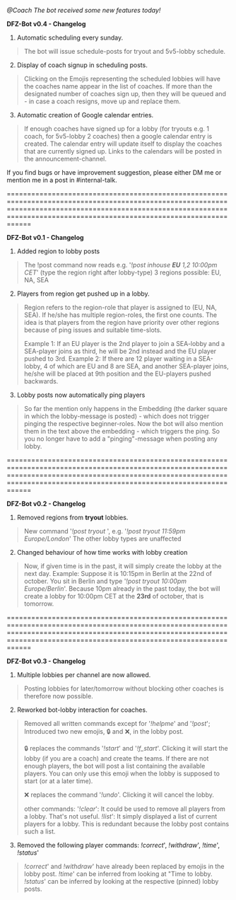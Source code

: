 *@Coach The bot received some new features today!*

**DFZ-Bot v0.4 - Changelog**

1. Automatic scheduling every sunday.
> The bot will issue schedule-posts for tryout and 5v5-lobby schedule.

2. Display of coach signup in scheduling posts. 
> Clicking on the Emojis representing the scheduled lobbies will have the coaches name appear in the list of coaches.
> If more than the designated number of coaches sign up, then they will be queued and - in case a coach resigns, move up and replace them.

3. Automatic creation of Google calendar entries.
> If enough coaches have signed up for a lobby (for tryouts e.g. 1 coach, for 5v5-lobby 2 coaches) then a google calendar entry is created.
> The calendar entry will update itself to display the coaches that are currently signed up.
> Links to the calendars will be posted in the announcement-channel.

If you find bugs or have improvement suggestion, please either DM me or mention me in a post in #internal-talk.

==============================================================================================================================================================================================================================

**DFZ-Bot v0.1 - Changelog**

1. Added region to lobby posts
> The !post command now reads e.g. '*!post inhouse* ***EU*** *1,2 10:00pm CET*' (type the region right after lobby-type)
> 3 regions possible: EU, NA, SEA
    
2. Players from region get pushed up in a lobby.
> Region refers to the region-role that player is assigned to (EU, NA, SEA). If he/she has multiple region-roles, the first one counts.
> The idea is that players from the region have priority over other regions because of ping issues and suitable time-slots.
> 
> Example 1: If an EU player is the 2nd player to join a SEA-lobby and a SEA-player joins as third, he will be 2nd instead and the EU player pushed to 3rd.
> Example 2: If there are 12 player waiting in a SEA-lobby, 4 of which are EU and 8 are SEA, and another SEA-player joins, he/she will be placed at 9th position and the EU-players pushed backwards.
    
3. Lobby posts now automatically ping players
> So far the mention only happens in the Embedding (the darker square in which the lobby-message is posted) - which does not trigger pinging the respective beginner-roles.
> Now the bot will also mention them in the text above the embedding - which triggers the ping. So you no longer have to add a "pinging"-message when posting any lobby.

==============================================================================================================================================================================================================================

**DFZ-Bot v0.2 - Changelog**

1. Removed regions from **tryout** lobbies. 
> New command '*!post tryout <time>*', e.g. '*!post tryout 11:59pm Europe/London*'
> The other lobby types are unaffected

2. Changed behaviour of how time works with lobby creation
> Now, if given time is in the past, it will simply create the lobby at the next day. 
> Example: Suppose it is 10:15pm in Berlin at the 22nd of october. You sit in Berlin and type '*!post tryout 10:00pm Europe/Berlin*'.
> Because 10pm already in the past today, the bot will create a lobby for 10:00pm CET at the **23rd** of october, that is tomorrow.

==============================================================================================================================================================================================================================

**DFZ-Bot v0.3 - Changelog**

1. Multiple lobbies per channel are now allowed.
> Posting lobbies for later/tomorrow without blocking other coaches is therefore now possible.

2. Reworked bot-lobby interaction for coaches. 
> Removed all written commands except for  '*!helpme*' and '*!post*'; Introduced two new emojis, 🔒 and ❌, in the lobby post.
> 
> 🔒 replaces the commands '*!start*' and '*!f_start*'. Clicking it will start the lobby (if you are a coach) and create the teams. 
> If there are not enough players, the bot will post a list containing the available players. 
> You can only use this emoji when the lobby is supposed to start (or at a later time).
> 
> ❌ replaces the command '*!undo*'. Clicking it will cancel the lobby.
> 
> other commands:
> '*!clear*': It could be used to remove all players from a lobby. That's not useful.
> *!list*': It simply displayed a list of current players for a lobby. This is redundant because the lobby post contains such a list.

3. Removed the following player commands: *!correct*', *!withdraw*', *!time*', *!status*'
> *!correct*' and *!withdraw*' have already been replaced by emojis in the lobby post.
> *!time*' can be inferred from looking at "Time to lobby.
> *!status*' can be inferred by looking at the respective (pinned) lobby posts.
